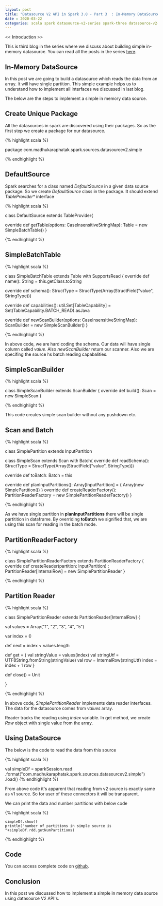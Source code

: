 ```yaml
---
layout: post
title: "Datasource V2 API in Spark 3.0 - Part 3  : In-Memory DataSource"
date : 2020-03-22
categories: scala spark datasource-v2-series spark-three datasource-v2-spark-three
---
```


<< Introduction >>

This is third blog in the series where we discuss about building simple in-memory datasource. You can read all the posts in the series [here](/categories/datasource-v2-spark-three).


## In-Memory DataSource

In this post we are going to build a datasource which reads the data from an array. It will have single partition. This simple example helps us to understand how to implement all interfaces we discussed in last blog.

The below are the steps to implement a simple in memory data source.

## Create Unique Package

All the datasources in spark are discovered using their packages. So as the first step we create a package for our datasource.

{% highlight scala %}

package com.madhukaraphatak.spark.sources.datasourcev2.simple

{% endhighlight %}

## DefaultSource

Spark searches for a class named *DefaultSource* in a given data source package. So we create *DefaultSource* class in the package. It should extend *TableProvider** interface

{% highlight scala %}

class DefaultSource extends TableProvider{

  override def getTable(options: CaseInsensitiveStringMap): Table = 
         new SimpleBatchTable()
}

{% endhighlight %}

## SimpleBatchTable

{% highlight scala %}

class SimpleBatchTable extends Table with SupportsRead {
  override def name(): String = this.getClass.toString

  override def schema(): StructType = StructType(Array(StructField("value", StringType)))

  override def capabilities(): util.Set[TableCapability] = Set(TableCapability.BATCH_READ).asJava

  override def newScanBuilder(options: CaseInsensitiveStringMap): ScanBuilder = new SimpleScanBuilder()
}

{% endhighlight %}

In above code, we are hard coding the schema. Our data will have single column called *value*. Also *newScanBuilder* return our scanner. Also we are specifing the source hs batch reading capabalities.

## SimpleScanBuilder

{%  highlight scala %}

class SimpleScanBuilder extends ScanBuilder {
  override def build(): Scan = new SimpleScan
}

{% endhighlight %}

This code creates simple scan builder without any pushdown etc.


## Scan and Batch

{% highlight scala %}

class SimplePartition extends InputPartition

class SimpleScan extends Scan with Batch{
  override def readSchema(): StructType =  StructType(Array(StructField("value", StringType)))

  override def toBatch: Batch = this

  override def planInputPartitions(): Array[InputPartition] = {
    Array(new SimplePartition())
  }
  override def createReaderFactory(): PartitionReaderFactory = new SimplePartitionReaderFactory()
}

{% endhighlight %}

As we have single partition in **planInputPartitions** there will be single partitition in dataframe. By overriding **toBatch** we signified that, we are using this scan for reading in the batch mode.

##  PartitionReaderFactory

{% highlight scala %}

class SimplePartitionReaderFactory extends PartitionReaderFactory {
  override def createReader(partition: InputPartition)
            : PartitionReader[InternalRow] = new SimplePartitionReader
}

{% endhighlight %}
## Partition Reader

{% highlight scala %}

class SimplePartitionReader extends PartitionReader[InternalRow] {

  val values = Array("1", "2", "3", "4", "5")

  var index = 0

  def next = index < values.length

  def get = {
    val stringValue = values(index)
    val stringUtf = UTF8String.fromString(stringValue)
    val row = InternalRow(stringUtf)
    index = index + 1
    row
  }

  def close() = Unit

}

{% endhighlight %}

In above code, *SimplePartitionReader* implements data reader interfaces. The data for the datasource comes from *values* array. 

Reader tracks the reading using *index* variable. In get method, we create *Row* object with single value from the array.

## Using DataSource

The below is the code to read the data from this source

{% highlight scala %}

val simpleDf = sparkSession.read
      .format("com.madhukaraphatak.spark.sources.datasourcev2.simple")
      .load()
{% endhighlight %}

From above code it's apparent that reading from v2 source is exactly same as v1 source. So for user of these connectors it will be transparent.

We can print the data and number partitions with below code

{% highlight scala %}

    simpleDf.show()
    println("number of partitions in simple source is "+simpleDf.rdd.getNumPartitions)
{% endhighlight %} 

## Code

You can access complete code on [github](https://github.com/phatak-dev/spark-3.0-examples/blob/master/src/main/scala/com/madhukaraphatak/spark/sources/datasourcev2/SimpleDataSource.scala).

## Conclusion

In this post we discussed how to implement a simple in memory data source using datasource V2 API's.
